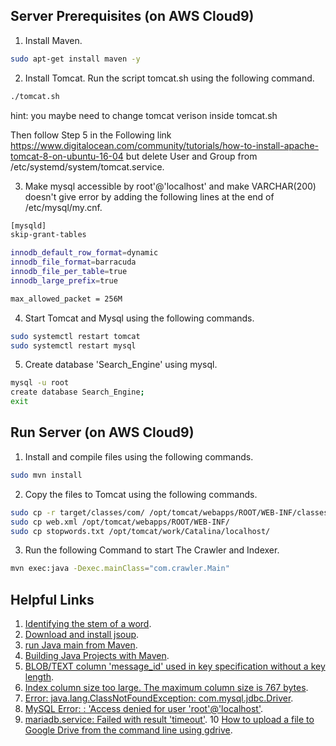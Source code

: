 ## Server Prerequisites (on AWS Cloud9)
1. Install Maven.
```sh
sudo apt-get install maven -y
```
2. Install Tomcat.
Run the script tomcat.sh using the following command.
```sh
./tomcat.sh
```
hint: you maybe need to change tomcat verison inside tomcat.sh

Then follow Step 5 in the Following link https://www.digitalocean.com/community/tutorials/how-to-install-apache-tomcat-8-on-ubuntu-16-04
but delete User and Group from /etc/systemd/system/tomcat.service.

3. Make mysql accessible by root'@'localhost' and make VARCHAR(200) doesn't give error by adding the following lines at the end of /etc/mysql/my.cnf.
```sh
[mysqld]
skip-grant-tables

innodb_default_row_format=dynamic
innodb_file_format=barracuda
innodb_file_per_table=true
innodb_large_prefix=true

max_allowed_packet = 256M
```
4. Start Tomcat and Mysql using the following commands.
```sh
sudo systemctl restart tomcat
sudo systemctl restart mysql
```
5. Create database 'Search_Engine' using mysql.
```sh
mysql -u root
create database Search_Engine;
exit
```

## Run Server (on AWS Cloud9)
1. Install and compile files using the following commands.
```sh
sudo mvn install 
```
2. Copy the files to Tomcat using the following commands.
```sh
sudo cp -r target/classes/com/ /opt/tomcat/webapps/ROOT/WEB-INF/classes/
sudo cp web.xml /opt/tomcat/webapps/ROOT/WEB-INF/
sudo cp stopwords.txt /opt/tomcat/work/Catalina/localhost/
```
3. Run the following Command to start The Crawler and Indexer.
```sh
mvn exec:java -Dexec.mainClass="com.crawler.Main"
```
## Helpful Links
1. [Identifying the stem of a word](https://subscription.packtpub.com/book/big_data_and_business_intelligence/9781789801156/1/ch01lvl1sec16/identifying-the-stem-of-a-word).
2. [Download and install jsoup](https://jsoup.org/download).
3. [run Java main from Maven](http://www.vineetmanohar.com/2009/11/3-ways-to-run-java-main-from-maven/).
4. [Building Java Projects with Maven](https://spring.io/guides/gs/maven/#:~:text=Build%20Java%20code,the%20local%20Maven%20dependency%20repository).
5. [BLOB/TEXT column 'message_id' used in key specification without a key length](https://stackoverflow.com/questions/1827063/mysql-error-key-specification-without-a-key-length).
6. [Index column size too large. The maximum column size is 767 bytes](https://stackoverflow.com/questions/42043205/how-to-fix-mysql-index-column-size-too-large-laravel-migrate/52778785#52778785).
7. [Error: java.lang.ClassNotFoundException: com.mysql.jdbc.Driver](https://www.java67.com/2015/07/javalangclassnotfoundexception-com.mysql.jdbc.Driver-solution.html).
8. [MySQL Error: : 'Access denied for user 'root'@'localhost'](https://stackoverflow.com/questions/41645309/mysql-error-access-denied-for-user-rootlocalhost).
9. [mariadb.service: Failed with result 'timeout'](https://stackoverflow.com/questions/40997257/mysql-service-fails-to-start-hangs-up-timeout-ubuntu-mariadb).
10 [How to upload a file to Google Drive from the command line using gdrive](https://olivermarshall.net/how-to-upload-a-file-to-google-drive-from-the-command-line/).